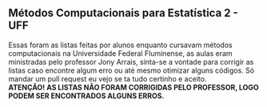 ## Métodos Computacionais para Estatística 2 - UFF

Essas foram as listas feitas por alunos enquanto cursavam métodos computacionais na Universidade Federal Fluminense, as aulas eram ministradas pelo professor Jony Arrais, sinta-se a vontade para corrigir as listas caso encontre algum erro ou até mesmo otimizar alguns códigos. Só mandar um pull request eu vejo se ta tudo certinho e aceito.  
**ATENÇÃO! AS LISTAS NÃO FORAM CORRIGIDAS PELO PROFESSOR, LOGO PODEM SER ENCONTRADOS ALGUNS ERROS.**
